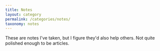 ```yaml
---
title: Notes
layout: category
permalink: /categories/notes/
taxonomy: notes
---
```


These are notes I've taken, but I figure they'd also help others. Not quite
polished enough to be articles.
